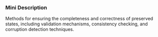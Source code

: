 ### Mini Description

Methods for ensuring the completeness and correctness of preserved states, including validation mechanisms, consistency checking, and corruption detection techniques.
